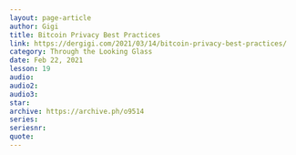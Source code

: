 ```yaml
---
layout: page-article
author: Gigi
title: Bitcoin Privacy Best Practices
link: https://dergigi.com/2021/03/14/bitcoin-privacy-best-practices/
category: Through the Looking Glass
date: Feb 22, 2021
lesson: 19
audio: 
audio2: 
audio3: 
star: 
archive: https://archive.ph/o9514
series: 
seriesnr: 
quote: 
---
```

